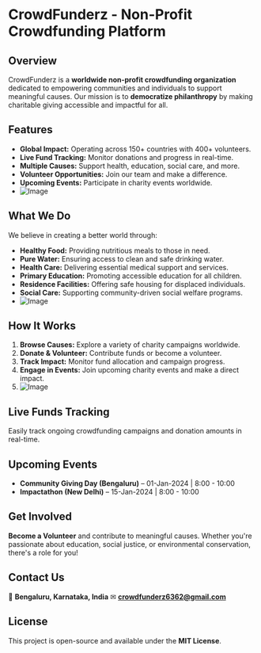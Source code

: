 # CrowdFunderz - Non-Profit Crowdfunding Platform

## Overview
CrowdFunderz is a **worldwide non-profit crowdfunding organization** dedicated to empowering communities and individuals to support meaningful causes. Our mission is to **democratize philanthropy** by making charitable giving accessible and impactful for all.

## Features
- **Global Impact:** Operating across 150+ countries with 400+ volunteers.
- **Live Fund Tracking:** Monitor donations and progress in real-time.
- **Multiple Causes:** Support health, education, social care, and more.
- **Volunteer Opportunities:** Join our team and make a difference.
- **Upcoming Events:** Participate in charity events worldwide.
- ![Image](https://github.com/user-attachments/assets/e5591205-da46-48fc-8ec2-1d4718c535a0)

## What We Do
We believe in creating a better world through:
- **Healthy Food:** Providing nutritious meals to those in need.
- **Pure Water:** Ensuring access to clean and safe drinking water.
- **Health Care:** Delivering essential medical support and services.
- **Primary Education:** Promoting accessible education for all children.
- **Residence Facilities:** Offering safe housing for displaced individuals.
- **Social Care:** Supporting community-driven social welfare programs.
- ![Image](https://github.com/user-attachments/assets/e55bcc7a-e4a9-49df-8cef-605e524c6718)

## How It Works
1. **Browse Causes:** Explore a variety of charity campaigns worldwide.
2. **Donate & Volunteer:** Contribute funds or become a volunteer.
3. **Track Impact:** Monitor fund allocation and campaign progress.
4. **Engage in Events:** Join upcoming charity events and make a direct impact.
5. ![Image](https://github.com/user-attachments/assets/dedb9d65-d894-4b90-b907-f714ee726a58)

## Live Funds Tracking
Easily track ongoing crowdfunding campaigns and donation amounts in real-time.

## Upcoming Events
- **Community Giving Day (Bengaluru)** – 01-Jan-2024 | 8:00 - 10:00
- **Impactathon (New Delhi)** – 15-Jan-2024 | 8:00 - 10:00

## Get Involved
**Become a Volunteer** and contribute to meaningful causes. Whether you're passionate about education, social justice, or environmental conservation, there's a role for you!

## Contact Us
📍 **Bengaluru, Karnataka, India** 
✉ **crowdfunderz6362@gmail.com**  

## License
This project is open-source and available under the **MIT License**.

